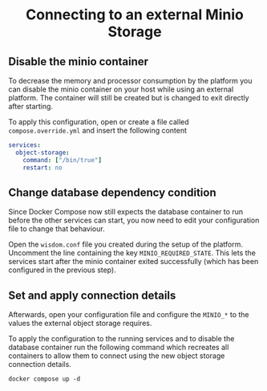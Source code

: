 <h1 align="center">Connecting to an external Minio Storage</h1>

## Disable the minio container

To decrease the memory and processor consumption by the platform you can disable
the minio container on your host while using an external platform.
The container will still be created but is changed to exit directly after
starting.

To apply this configuration, open or create a file called `compose.override.yml`
and insert the following content

```yml
services:
  object-storage:
    command: ["/bin/true"]
    restart: no
```

## Change database dependency condition

Since Docker Compose now still expects the database container to run before the
other services can start, you now need to edit your configuration file to change
that behaviour.

Open the `wisdom.conf` file you created during the setup of the platform.
Uncomment the line containing the key `MINIO_REQUIRED_STATE`.
This lets the services start after the minio container exited successfully
(which has been configured in the previous step).

## Set and apply connection details

Afterwards, open your configuration file and configure the `MINIO_*` to the
values the external object storage requires.

To apply the configuration to the running services and to disable the database
container run the following command which recreates all containers to allow them
to connect using the new object storage connection details.

```shell
docker compose up -d
```